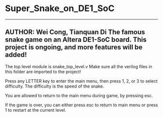 # Super_Snake_on_DE1_SoC
-------------------------------------------------------------
AUTHOR: Wei Cong, Tianquan Di
The famous snake game on an Altera DE1-SoC board.
This project is ongoing, and more features will be added!
--------------------------------------------------------------

The top level module is snake_top_level.v
Make sure all the verilog files in this folder are imported to the project!

Press any LETTER key to enter the main menu, 
then press 1, 2, or 3 to select difficulty.
The difficulty is the speed of the snake.

You are allowed to return to the main menu during game, by pressing esc.

If the game is over, you can either press esc to return to main menu or
press 1 to restart at the current level.
